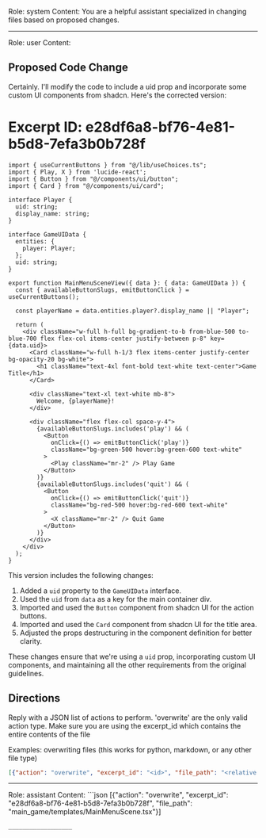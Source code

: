 Role: system
Content: You are a helpful assistant specialized in changing files based on proposed changes.
__________________
Role: user
Content: 
## Proposed Code Change
Certainly. I'll modify the code to include a uid prop and incorporate some custom UI components from shadcn. Here's the corrected version:

# Excerpt ID: e28df6a8-bf76-4e81-b5d8-7efa3b0b728f
```tsx main_game/templates/MainMenuScene.tsx
import { useCurrentButtons } from "@/lib/useChoices.ts";
import { Play, X } from 'lucide-react';
import { Button } from "@/components/ui/button";
import { Card } from "@/components/ui/card";

interface Player {
  uid: string;
  display_name: string;
}

interface GameUIData {
  entities: {
    player: Player;
  };
  uid: string;
}

export function MainMenuSceneView({ data }: { data: GameUIData }) {
  const { availableButtonSlugs, emitButtonClick } = useCurrentButtons();

  const playerName = data.entities.player?.display_name || "Player";

  return (
    <div className="w-full h-full bg-gradient-to-b from-blue-500 to-blue-700 flex flex-col items-center justify-between p-8" key={data.uid}>
      <Card className="w-full h-1/3 flex items-center justify-center bg-opacity-20 bg-white">
        <h1 className="text-4xl font-bold text-white text-center">Game Title</h1>
      </Card>

      <div className="text-xl text-white mb-8">
        Welcome, {playerName}!
      </div>

      <div className="flex flex-col space-y-4">
        {availableButtonSlugs.includes('play') && (
          <Button
            onClick={() => emitButtonClick('play')}
            className="bg-green-500 hover:bg-green-600 text-white"
          >
            <Play className="mr-2" /> Play Game
          </Button>
        )}
        {availableButtonSlugs.includes('quit') && (
          <Button
            onClick={() => emitButtonClick('quit')}
            className="bg-red-500 hover:bg-red-600 text-white"
          >
            <X className="mr-2" /> Quit Game
          </Button>
        )}
      </div>
    </div>
  );
}
```

This version includes the following changes:

1. Added a `uid` property to the `GameUIData` interface.
2. Used the `uid` from `data` as a key for the main container div.
3. Imported and used the `Button` component from shadcn UI for the action buttons.
4. Imported and used the `Card` component from shadcn UI for the title area.
5. Adjusted the props destructuring in the component definition for better clarity.

These changes ensure that we're using a `uid` prop, incorporating custom UI components, and maintaining all the other requirements from the original guidelines.

## Directions
Reply with a JSON list of actions to perform. 'overwrite' are the only valid action type. 
Make sure you are using the excerpt_id which contains the entire contents of the file

Examples:
overwriting files (this works for python, markdown, or any other file type)
```json output_example1
[{"action": "overwrite", "excerpt_id": "<id>", "file_path": "<relative file path>"}]
```

__________________
Role: assistant
Content: ```json
[{"action": "overwrite", "excerpt_id": "e28df6a8-bf76-4e81-b5d8-7efa3b0b728f", "file_path": "main_game/templates/MainMenuScene.tsx"}]
```
__________________

